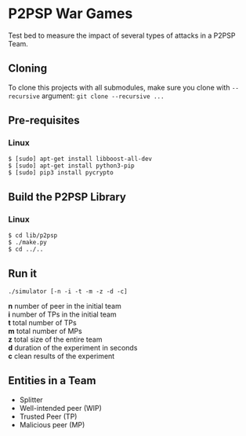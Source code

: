 # P2PSP War Games

Test bed to measure the impact of several types of attacks in a P2PSP Team.

## Cloning
To clone this projects with all submodules, make sure you
clone with `--recursive` argument: `git clone --recursive ...`

## Pre-requisites
### Linux
```
$ [sudo] apt-get install libboost-all-dev
$ [sudo] apt-get install python3-pip
$ [sudo] pip3 install pycrypto
```

## Build the P2PSP Library
### Linux
```
$ cd lib/p2psp
$ ./make.py
$ cd ../..
```

## Run it
```
./simulator [-n -i -t -m -z -d -c]
```
**n** number of peer in the initial team  
**i** number of TPs in the initial team  
**t** total number of TPs  
**m** total number of MPs  
**z** total size of the entire team  
**d** duration of the experiment in seconds  
**c** clean results of the experiment  

## Entities in a Team
- Splitter
- Well-intended peer (WIP)
- Trusted Peer (TP)
- Malicious peer (MP)
